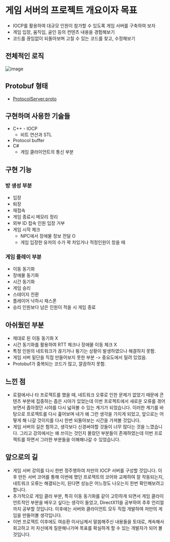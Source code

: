 # 게임 서버의 프로젝트 개요이자 목표
- IOCP를 활용하여 대규모 인원이 참가할 수 있도록 게임 서버를 구축하여 보자
- 게임 입장, 움직임, 골인 등의 컨텐츠 내용을 경험해보기
- 코드를 끊임없이 되돌아보며 고칠 수 있는 코드를 찾고, 수정해보기

## 전체적인 로직
![image](https://user-images.githubusercontent.com/48054868/221213860-47de228c-fff0-4c94-8497-1a71a6fd941b.png)

## Protobuf 형태
- [ProtocolServer.proto](../../config/Protobuf/bin/InGame/ProtocolServer.proto)

## 구현하며 사용한 기술들
- C++ - IOCP
  - 비트 연산과 STL
- Protocol buffer
- C#
  - 게임 클라이언트의 통신 부분
  
## 구현 기능
### 방 생성 부분
- 입장
- 퇴장
- 재접속
- 게임 종료시 메모리 정리
- 외부 ID 접속 인원 입장 거부
- 게임 시작 체크
  - NPC에서 장애물 정보 전달 O
  - 게임 입장한 유저의 수가 꽉 차있거나 적정인원이 찼을 때
 
### 게임 플레이 부분
- 이동 동기화
- 장애물 동기화
- 시간 동기화
- 게임 승리
- 스테이지 전환
- 플레이어 낙하시 재스폰
- 승리 인원보다 남은 인원이 적을 시 게임 종료

## 아쉬웠던 부분
- 제대로 된 이동 동기화 X
- 시간 동기화를 활용하여 RTT 체크나 장애물 이동 체크 X
- 특정 인원의 네트워크가 끊기거나 튕기는 상황이 발생하였으나 해결하지 못함.
- 게임 서버 밑단을 직접 만들어보지 못한 부분 -> 중요도에서 밀려 있었음.
- Protobuf가 중복되는 코드가 많고, 깔끔하지 못함.

## 느낀 점
- 로컬에서나 타 프로젝트를 했을 때, 네트워크 오류로 인한 문제가 없었기 때문에 콘텐츠 부분에 집중하는 좁은 시야가 있었는데 이번 프로젝트에서 새로운 오류를 겪어 보면서 좁아졌던 시야를 다시 넓혀볼 수 있는 계기가 되었습니다.
 이러한 계기를 바탕으로 프로젝트를 다시 훑어보며 내가 왜 그런 생각을 가지게 되었고, 앞으로는 어떻게 해 나갈 것이지를 다시 한번 되돌아보는 시간을 가져볼 것입니다.
- 게임 서버의 길은 험하고, 생각보다 신경써야할 것들이 너무 많다는 것을 느꼈습니다. 그리고 강의에서는 왜 쓰이는 것인지 몰랐던 부분들이 존재하였는데 이번 프로젝트를 하면서 그러한 부분들을 이해해나갈 수 있었습니다.

## 앞으로의 길
- 게임 서버 강의를 다시 한번 정주행하여 저만의 IOCP 서버를 구성할 것입니다. 이후 만든 서버 코어를 통해 이번에 했던 프로젝트의 코어와 교체하여 잘 작동되는지, 네트워크 오류는 해결되는지, 된다면 성능은 어느정도 나오는지 한번 확인해보려고 합니다.
- 추가적으로 게임 클라 부분, 특히 이동 동기화를 같이 고민하게 되면서 게임 클라이언트적인 부분을 배우고 싶다는 생각이 들었고, DirectX11을 공부하여 추후 언리얼까지 공부할 것입니다. 이후에는 서버와 클라이언트 모두 직접 개발하여 저만의 게임을 만들어볼 생각입니다.
- 이번 프로젝트 이후에도 여승환 이사님께서 말씀해주신 내용들을 토대로, 계속해서 회고하고 저 자신에게 질문해나가며 목표를 확실하게 할 수 있는 개발자가 되어 볼 것입니다.

